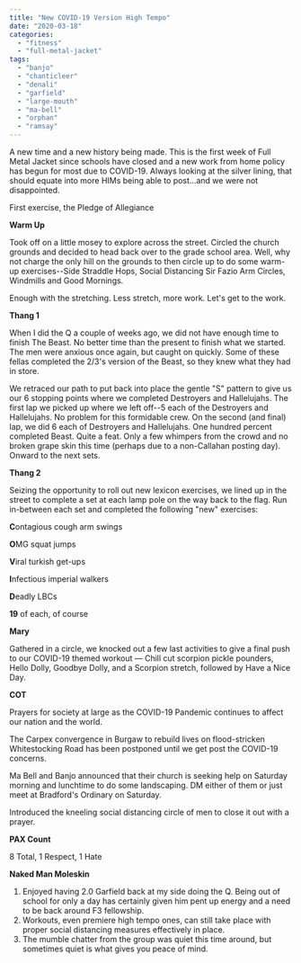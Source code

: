 ```yaml
---
title: "New COVID-19 Version High Tempo"
date: "2020-03-18"
categories: 
  - "fitness"
  - "full-metal-jacket"
tags: 
  - "banjo"
  - "chanticleer"
  - "denali"
  - "garfield"
  - "large-mouth"
  - "ma-bell"
  - "orphan"
  - "ramsay"
---
```


A new time and a new history being made. This is the first week of Full Metal Jacket since schools have closed and a new work from home policy has begun for most due to COVID-19. Always looking at the silver lining, that should equate into more HIMs being able to post...and we were not disappointed.

First exercise, the Pledge of Allegiance  

**Warm Up** 

Took off on a little mosey to explore across the street. Circled the church grounds and decided to head back over to the grade school area. Well, why not charge the only hill on the grounds to then circle up to do some warm-up exercises--Side Straddle Hops, Social Distancing Sir Fazio Arm Circles, Windmills and Good Mornings.

Enough with the stretching. Less stretch, more work. Let's get to the work.

**Thang 1**

When I did the Q a couple of weeks ago, we did not have enough time to finish The Beast. No better time than the present to finish what we started. The men were anxious once again, but caught on quickly. Some of these fellas completed the 2/3's version of the Beast, so they knew what they had in store.

We retraced our path to put back into place the gentle "S" pattern to give us our 6 stopping points where we completed Destroyers and Hallelujahs. The first lap we picked up where we left off--5 each of the Destroyers and Hallelujahs. No problem for this formidable crew. On the second (and final) lap, we did 6 each of Destroyers and Hallelujahs. One hundred percent completed Beast. Quite a feat. Only a few whimpers from the crowd and no broken grape skin this time (perhaps due to a non-Callahan posting day). Onward to the next sets.

**Thang 2**

Seizing the opportunity to roll out new lexicon exercises, we lined up in the street to complete a set at each lamp pole on the way back to the flag. Run in-between each set and completed the following "new" exercises:

**C**ontagious cough arm swings

**O**MG squat jumps

**V**iral turkish get-ups

**I**nfectious imperial walkers

**D**eadly LBCs

**19** of each, of course

**Mary**

Gathered in a circle, we knocked out a few last activities to give a final push to our COVID-19 themed workout — Chill cut scorpion pickle pounders, Hello Dolly, Goodbye Dolly, and a Scorpion stretch, followed by Have a Nice Day.  

**COT**

Prayers for society at large as the COVID-19 Pandemic continues to affect our nation and the world.  

The Carpex convergence in Burgaw to rebuild lives on flood-stricken Whitestocking Road has been postponed until we get post the COVID-19 concerns.

Ma Bell and Banjo announced that their church is seeking help on Saturday morning and lunchtime to do some landscaping. DM either of them or just meet at Bradford's Ordinary on Saturday.

Introduced the kneeling social distancing circle of men to close it out with a prayer.

**PAX Count**

8 Total, 1 Respect, 1 Hate

**Naked Man Moleskin**  

1. Enjoyed having 2.0 Garfield back at my side doing the Q. Being out of school for only a day has certainly given him pent up energy and a need to be back around F3 fellowship.
2. Workouts, even premiere high tempo ones, can still take place with proper social distancing measures effectively in place.
3. The mumble chatter from the group was quiet this time around, but sometimes quiet is what gives you peace of mind.
